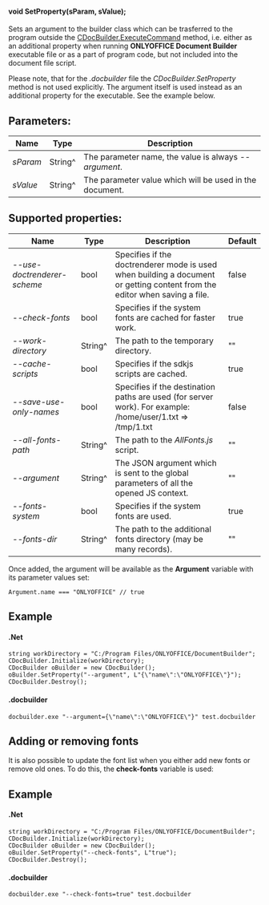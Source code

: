 #### void SetProperty(sParam, sValue);

Sets an argument to the builder class which can be trasferred to the program outside the [CDocBuilder.ExecuteCommand](/docbuilder/integrationapi/net/cdocbuilder/executecommand) method, i.e. either as an additional property when running **ONLYOFFICE Document Builder** executable file or as a part of program code, but not included into the document file script.

Please note, that for the *.docbuilder* file the *CDocBuilder.SetProperty* method is not used explicitly. The argument itself is used instead as an additional property for the executable. See the example below.

## Parameters:

| Name     | Type    | Description                                             |
| -------- | ------- | ------------------------------------------------------- |
| *sParam* | String^ | The parameter name, the value is always *--argument*.   |
| *sValue* | String^ | The parameter value which will be used in the document. |

## Supported properties:

| Name                        | Type    | Description                                                                                                                | Default |
| --------------------------- | ------- | -------------------------------------------------------------------------------------------------------------------------- | ------- |
| *--use-doctrenderer-scheme* | bool    | Specifies if the doctrenderer mode is used when building a document or getting content from the editor when saving a file. | false   |
| *--check-fonts*             | bool    | Specifies if the system fonts are cached for faster work.                                                                  | true    |
| *--work-directory*          | String^ | The path to the temporary directory.                                                                                       | ""      |
| *--cache-scripts*           | bool    | Specifies if the sdkjs scripts are cached.                                                                                 | true    |
| *--save-use-only-names*     | bool    | Specifies if the destination paths are used (for server work). For example: /home/user/1.txt => /tmp/1.txt                 | false   |
| *--all-fonts-path*          | String^ | The path to the *AllFonts.js* script.                                                                                      | ""      |
| *--argument*                | String^ | The JSON argument which is sent to the global parameters of all the opened JS context.                                     | ""      |
| *--fonts-system*            | bool    | Specifies if the system fonts are used.                                                                                    | true    |
| *--fonts-dir*               | String^ | The path to the additional fonts directory (may be many records).                                                          | ""      |

Once added, the argument will be available as the **Argument** variable with its parameter values set:

```
Argument.name === "ONLYOFFICE" // true
```

## Example

#### .Net

```
string workDirectory = "C:/Program Files/ONLYOFFICE/DocumentBuilder";
CDocBuilder.Initialize(workDirectory);
CDocBuilder oBuilder = new CDocBuilder();
oBuilder.SetProperty("--argument", L"{\"name\":\"ONLYOFFICE\"}");
CDocBuilder.Destroy();
```

#### .docbuilder

```
docbuilder.exe "--argument={\"name\":\"ONLYOFFICE\"}" test.docbuilder
```

## Adding or removing fonts

It is also possible to update the font list when you either add new fonts or remove old ones. To do this, the **check-fonts** variable is used:

## Example

#### .Net

```
string workDirectory = "C:/Program Files/ONLYOFFICE/DocumentBuilder";
CDocBuilder.Initialize(workDirectory);
CDocBuilder oBuilder = new CDocBuilder();
oBuilder.SetProperty("--check-fonts", L"true");
CDocBuilder.Destroy();
```

#### .docbuilder

```
docbuilder.exe "--check-fonts=true" test.docbuilder
```
